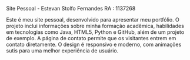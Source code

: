 Site Pessoal - Estevan Stolfo Fernandes
RA : 1137268

Este é meu site pessoal, desenvolvido para apresentar meu portfólio. O projeto inclui informações sobre minha formação acadêmica, habilidades em tecnologias como Java, HTML5, Python e GitHub, além de um projeto de exemplo. A página de contato permite que os visitantes entrem em contato diretamente. O design é responsivo e moderno, com animações sutis para uma melhor experiência de usuário.